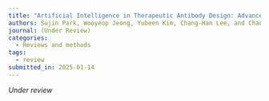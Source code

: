 ```yaml
---
title: "Artificial Intelligence in Therapeutic Antibody Design: Advances and Future Prospects"
authors: Sujin Park, Wooyeop Jeong, Yubeen Kim, Chang-Han Lee, and Chaok Seok*
journal: (Under Review)
categories:
  - Reviews and methods
tags:
  - review
submitted_in: 2025-01-14
---
```

*Under review*
